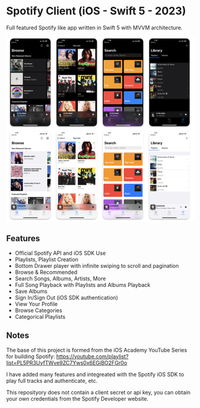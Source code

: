 # Spotify Client (iOS - Swift 5 - 2023)

Full featured Spotify like app written in Swift 5 with MVVM architecture.

![Spotify iOS](https://raw.githubusercontent.com/carsongro/SpotifyiOS/master/screenshots.png)

## Features
- Official Spotify API and iOS SDK Use
- Playlists, Playlist Creation
- Bottom Drawer player with infinite swiping to scroll and pagination
- Browse & Recommended
- Search Songs, Albums, Artists, More
- Full Song Playback with Playlists and Albums Playback
- Save Albums
- Sign In/Sign Out (iOS SDK authentication)
- View Your Profile
- Browse Categories
- Categorical Playlists

## Notes

The base of this project is formed from the iOS Academy YouTube Series for building Spotify: https://youtube.com/playlist?list=PL5PR3UyfTWve9ZC7Yws0x6EGjBO2FGr0o

I have added many features and integreated with the Spotify iOS SDK to play full tracks and authenticate, etc.

This reposityory does not contain a client secret or api key, you can obtain your own credentials from the Spotify Developer website.
